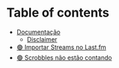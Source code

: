 # Table of contents

* [Documentação](README.md)
  * [Disclaimer](documentacao/disclaimer.md)
* [🟢 Importar Streams no Last.fm](importar-streams.md)
* [🟢 Scrobbles não estão contando](scrobbles-nao-estao-contando.md)
